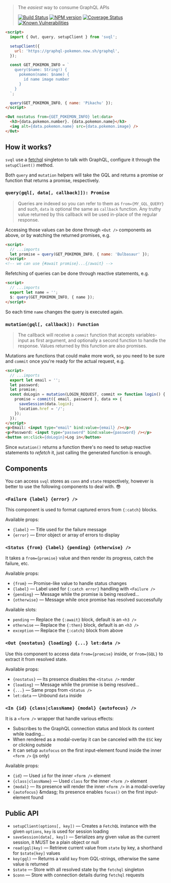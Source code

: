 > The _easiest_ way to consume GraphQL APIs
>
> [![Build Status](https://api.travis-ci.org/pateketrueke/svql.svg?branch=master)](https://travis-ci.org/pateketrueke/svql)
> [![NPM version](https://badge.fury.io/js/svql.svg)](http://badge.fury.io/js/svql)
> [![Coverage Status](https://codecov.io/github/pateketrueke/svql/coverage.svg?branch=master)](https://codecov.io/github/pateketrueke/svql)
> [![Known Vulnerabilities](https://snyk.io/test/npm/svql/badge.svg)](https://snyk.io/test/npm/svql)

```html
<script>
  import { Out, query, setupClient } from 'svql';

  setupClient({
    url: 'https://graphql-pokemon.now.sh/graphql',
  });

  const GET_POKEMON_INFO = `
    query($name: String!) {
      pokemon(name: $name) {
        id name image number
      }
    }
  `;

  query(GET_POKEMON_INFO, { name: 'Pikachu' });
</script>

<Out nostatus from={GET_POKEMON_INFO} let:data>
  <h3>{data.pokemon.number}. {data.pokemon.name}</h3>
  <img alt={data.pokemon.name} src={data.pokemon.image} />
</Out>
```
## How it works?

`svql` use a [fetchql]() singleton to talk with GraphQL, configure it through the `setupClient()` method.

Both `query` and `mutation` helpers will take the GQL and returns a promise or function that returns a promise, respectively.

### `query(gql[, data[, callback]]): Promise`

> Queries are indexed so you can refer to them as `from={MY_GQL_QUERY}` and such, `data` is optional the same as `callback` function. Any truthy value returned by this callback will be used in-place of the regular response.

Accessing those values can be done through `<Out />` components as above, or by watching the returned promises, e.g.

```html
<script>
  // ...imports
  let promise = query(GET_POKEMON_INFO, { name: 'Bulbasaur' });
</script>
<!-- we can use {#await promise}...{/await} -->
```

Refetching of queries can be done through reactive statements, e.g.

```html
<script>
  // ...imports
  export let name = '';
  $: query(GET_POKEMON_INFO, { name });
</script>
```

So each time `name` changes the query is executed again.

### `mutation(gql[, callback]): Function`

> The callback will receive a `commit` function that accepts variables-input as first argument, and optionally a second function to handle the response. Values returned by this function are also promises.

Mutations are functions that could make more work, so you need to be sure and `commit` once you're ready for the actual request, e.g.

```html
<script>
  // ...imports
  export let email = '';
  let password;
  let promise;
  const doLogin = mutation(LOGIN_REQUEST, commit => function login() {
    promise = commit({ email, password }, data => {
      saveSession(data.login);
      location.href = '/';
    });
  });
</script>
<p>Email: <input type="email" bind:value={email} /></p>
<p>Password: <input type="password" bind:value={password} /></p>
<button on:click={doLogin}>Log in</button>
```

Since `mutation()` returns a function there's no need to setup reactive statements to _refetch_ it, just calling the generated function is enough.

## Components

You can access `svql` stores as `conn` and `state` respectively, however is better to use the following components to deal with. :sunglasses:

### `<Failure {label} {error} />`

This component is used to format captured errors from `{:catch}` blocks.

Available props:

- `{label}` &mdash; Title used for the failure message
- `{error}` &mdash; Error object or array of errors to display

### `<Status {from} {label} {pending} {otherwise} />`

It takes a `from={promise}` value and then render its progress, catch the failure, etc.

Available props:

- `{from}` &mdash; Promise-like value to handle status changes
- `{label}` &mdash; Label used for `{:catch error}` handling with `<Failure />`
- `{pending}` &mdash; Message while the promise is being resolved...
- `{otherwise}` &mdash; Message while once promise has resolved successfully

Available slots:

- `pending` &mdash; Replace the `{:await}` block, default is an `<h3 />`
- `otherwise` &mdash; Replace the `{:then}` block, default is an `<h3 />`
- `exception` &mdash; Replace the  `{:catch}` block from above

### `<Out {nostatus} {loading} {...} let:data />`

Use this component to access data `from={promise}` inside, or `from={GQL}` to extract it from resolved state.

Available props:

- `{nostatus}` &mdash; Its presence disables the `<Status />` render
- `{loading}` &mdash; Message while the promise is being resolved...
- `{...}` &mdash; Same props from `<Status />`
- `let:data` &mdash; Unbound `data` inside

### `<In {id} {class|className} {modal} {autofocus} />`

It is a `<form />` wrapper that handle various effects:

- Subscribes to the GraphQL connection status and block its content while loading...
- When rendered as a modal-overlay it can be canceled with the `ESC` key or clicking outside
- It can setup `autofocus` on the first input-element found inside the inner `<form />` (js only)

Available props:

- `{id}` &mdash; Used `id` for the inner `<form />` element
- `{class|className}` &mdash; Used `class` for the inner `<form />` element
- `{modal}` &mdash; Its presence will render the inner `<form />` in a modal-overlay
- `{autofocus}` &mdasg; Its presence enables `focus()` on the first input-element found

## Public API

- `setupClient(options[, key])` &mdash; Creates a `FetchQL` instance with the given `options`, `key` is used for session loading
- `saveSession(data[, key])` &mdash; Serializes any given value as the current session, it MUST be a plain object or null
- `read(gql|key)` &mdash; Retrieve current value from `state` by key, a shorthand for `$state[key]` values
- `key(gql)` &mdash; Returns a valid `key` from GQL-strings, otherwise the same value is returned
- `$state` &mdash; Store with all resolved state by the `fetchql` singleton
- `$conn` &mdash; Store with connection details during `fetchql` requests
